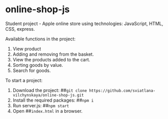 # online-shop-js
Student project - Apple online store using technologies: JavaScript, HTML, CSS, express.

Available functions in the project:
1) View product
2) Adding and removing from the basket.
2) View the products added to the cart.
3) Sorting goods by value.
4) Search for goods.

To start a project:
1) Download the project: ##`git clone https://github.com/sviatlana-vilchynskaya/online-shop-js.git`
2) Install the required packages: ##`npm i`
3) Run server.js: ##`npm start`
4) Open ##`index.html` in a browser.
